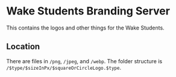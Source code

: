 # Wake Students Branding Server
This contains the logos and other things for the Wake Students.

## Location
There are files in `/png`, `/jpeg`, and `/webp`. The folder structure is `/$type/$sizeInPx/$squareOrCircleLogo.$type`.